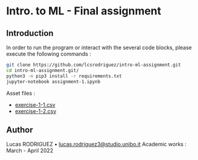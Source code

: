 # Intro. to ML - Final assignment


## Introduction

In order to run the program or interact with the several code blocks, please execute the following commands :

```bash
git clone https://github.com/lcsrodriguez/intro-ml-assignment.git
cd intro-ml-assignment.git/
python3 -m pip3 install -r requirements.txt
jupyter-notebook assignment-1.ipynb
```

Asset files :
- [exercise-1-1.csv](exercise-1-1.csv)
- [exercise-1-2.csv](exercise-1-2.csv)


## Author

Lucas RODRIGUEZ &bull; [lucas.rodriguez3@studio.unibo.it](mailto:lucas.rodriguez3@studio.unibo.it)
Academic works : March - April 2022